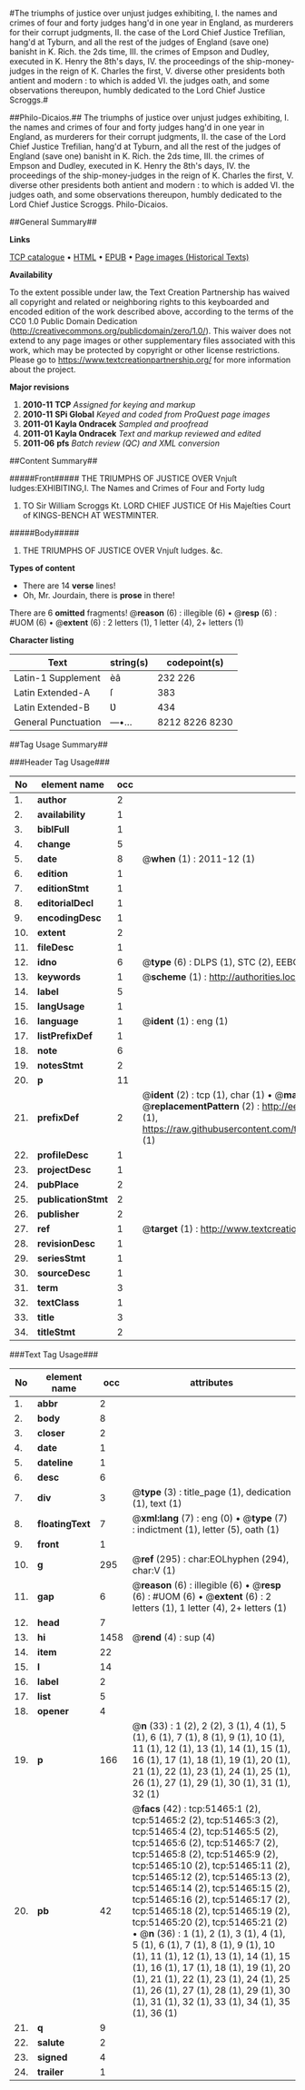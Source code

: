 #The triumphs of justice over unjust judges exhibiting, I. the names and crimes of four and forty judges hang'd in one year in England, as murderers for their corrupt judgments, II. the case of the Lord Chief Justice Trefilian, hang'd at Tyburn, and all the rest of the judges of England (save one) banisht in K. Rich. the 2ds time, III. the crimes of Empson and Dudley, executed in K. Henry the 8th's days, IV. the proceedings of the ship-money-judges in the reign of K. Charles the first, V. diverse other presidents both antient and modern : to which is added VI. the judges oath, and some observations thereupon, humbly dedicated to the Lord Chief Justice Scroggs.#

##Philo-Dicaios.##
The triumphs of justice over unjust judges exhibiting, I. the names and crimes of four and forty judges hang'd in one year in England, as murderers for their corrupt judgments, II. the case of the Lord Chief Justice Trefilian, hang'd at Tyburn, and all the rest of the judges of England (save one) banisht in K. Rich. the 2ds time, III. the crimes of Empson and Dudley, executed in K. Henry the 8th's days, IV. the proceedings of the ship-money-judges in the reign of K. Charles the first, V. diverse other presidents both antient and modern : to which is added VI. the judges oath, and some observations thereupon, humbly dedicated to the Lord Chief Justice Scroggs.
Philo-Dicaios.

##General Summary##

**Links**

[TCP catalogue](http://www.ota.ox.ac.uk/tcp/)  • 
[HTML](http://tei.it.ox.ac.uk/tcp/Texts-HTML/free/A63/A63255.html)  • 
[EPUB](http://tei.it.ox.ac.uk/tcp/Texts-EPUB/free/A63/A63255.epub) • 
[Page images (Historical Texts)](https://historicaltexts.jisc.ac.uk/eebo-11952369e)

**Availability**

To the extent possible under law, the Text Creation Partnership has waived all copyright and related or neighboring rights to this keyboarded and encoded edition of the work described above, according to the terms of the CC0 1.0 Public Domain Dedication (http://creativecommons.org/publicdomain/zero/1.0/). This waiver does not extend to any page images or other supplementary files associated with this work, which may be protected by copyright or other license restrictions. Please go to https://www.textcreationpartnership.org/ for more information about the project.

**Major revisions**

1. __2010-11__ __TCP__ *Assigned for keying and markup*
1. __2010-11__ __SPi Global__ *Keyed and coded from ProQuest page images*
1. __2011-01__ __Kayla Ondracek__ *Sampled and proofread*
1. __2011-01__ __Kayla Ondracek__ *Text and markup reviewed and edited*
1. __2011-06__ __pfs__ *Batch review (QC) and XML conversion*

##Content Summary##

#####Front#####
THE TRIUMPHS OF JUSTICE OVER Vnjuſt Iudges:EXHIBITING,I. The Names and Crimes of Four and Forty Iudg
1. TO Sir William Scroggs Kt. LORD CHIEF JUSTICE Of His Majeſties Court of KINGS-BENCH AT WESTMINTER.

#####Body#####

1. THE TRIUMPHS OF JUSTICE OVER Vnjuſt Iudges. &c.

**Types of content**

  * There are 14 **verse** lines!
  * Oh, Mr. Jourdain, there is **prose** in there!

There are 6 **omitted** fragments! 
 @__reason__ (6) : illegible (6)  •  @__resp__ (6) : #UOM (6)  •  @__extent__ (6) : 2 letters (1), 1 letter (4), 2+ letters (1)

**Character listing**


|Text|string(s)|codepoint(s)|
|---|---|---|
|Latin-1 Supplement|èâ|232 226|
|Latin Extended-A|ſ|383|
|Latin Extended-B|Ʋ|434|
|General Punctuation|—•…|8212 8226 8230|

##Tag Usage Summary##

###Header Tag Usage###

|No|element name|occ|attributes|
|---|---|---|---|
|1.|__author__|2||
|2.|__availability__|1||
|3.|__biblFull__|1||
|4.|__change__|5||
|5.|__date__|8| @__when__ (1) : 2011-12 (1)|
|6.|__edition__|1||
|7.|__editionStmt__|1||
|8.|__editorialDecl__|1||
|9.|__encodingDesc__|1||
|10.|__extent__|2||
|11.|__fileDesc__|1||
|12.|__idno__|6| @__type__ (6) : DLPS (1), STC (2), EEBO-CITATION (1), OCLC (1), VID (1)|
|13.|__keywords__|1| @__scheme__ (1) : http://authorities.loc.gov/ (1)|
|14.|__label__|5||
|15.|__langUsage__|1||
|16.|__language__|1| @__ident__ (1) : eng (1)|
|17.|__listPrefixDef__|1||
|18.|__note__|6||
|19.|__notesStmt__|2||
|20.|__p__|11||
|21.|__prefixDef__|2| @__ident__ (2) : tcp (1), char (1)  •  @__matchPattern__ (2) : ([0-9\-]+):([0-9IVX]+) (1), (.+) (1)  •  @__replacementPattern__ (2) : http://eebo.chadwyck.com/downloadtiff?vid=$1&page=$2 (1), https://raw.githubusercontent.com/textcreationpartnership/Texts/master/tcpchars.xml#$1 (1)|
|22.|__profileDesc__|1||
|23.|__projectDesc__|1||
|24.|__pubPlace__|2||
|25.|__publicationStmt__|2||
|26.|__publisher__|2||
|27.|__ref__|1| @__target__ (1) : http://www.textcreationpartnership.org/docs/. (1)|
|28.|__revisionDesc__|1||
|29.|__seriesStmt__|1||
|30.|__sourceDesc__|1||
|31.|__term__|3||
|32.|__textClass__|1||
|33.|__title__|3||
|34.|__titleStmt__|2||


###Text Tag Usage###

|No|element name|occ|attributes|
|---|---|---|---|
|1.|__abbr__|2||
|2.|__body__|8||
|3.|__closer__|2||
|4.|__date__|1||
|5.|__dateline__|1||
|6.|__desc__|6||
|7.|__div__|3| @__type__ (3) : title_page (1), dedication (1), text (1)|
|8.|__floatingText__|7| @__xml:lang__ (7) : eng (0)  •  @__type__ (7) : indictment (1), letter (5), oath (1)|
|9.|__front__|1||
|10.|__g__|295| @__ref__ (295) : char:EOLhyphen (294), char:V (1)|
|11.|__gap__|6| @__reason__ (6) : illegible (6)  •  @__resp__ (6) : #UOM (6)  •  @__extent__ (6) : 2 letters (1), 1 letter (4), 2+ letters (1)|
|12.|__head__|7||
|13.|__hi__|1458| @__rend__ (4) : sup (4)|
|14.|__item__|22||
|15.|__l__|14||
|16.|__label__|2||
|17.|__list__|5||
|18.|__opener__|4||
|19.|__p__|166| @__n__ (33) : 1 (2), 2 (2), 3 (1), 4 (1), 5 (1), 6 (1), 7 (1), 8 (1), 9 (1), 10 (1), 11 (1), 12 (1), 13 (1), 14 (1), 15 (1), 16 (1), 17 (1), 18 (1), 19 (1), 20 (1), 21 (1), 22 (1), 23 (1), 24 (1), 25 (1), 26 (1), 27 (1), 29 (1), 30 (1), 31 (1), 32 (1)|
|20.|__pb__|42| @__facs__ (42) : tcp:51465:1 (2), tcp:51465:2 (2), tcp:51465:3 (2), tcp:51465:4 (2), tcp:51465:5 (2), tcp:51465:6 (2), tcp:51465:7 (2), tcp:51465:8 (2), tcp:51465:9 (2), tcp:51465:10 (2), tcp:51465:11 (2), tcp:51465:12 (2), tcp:51465:13 (2), tcp:51465:14 (2), tcp:51465:15 (2), tcp:51465:16 (2), tcp:51465:17 (2), tcp:51465:18 (2), tcp:51465:19 (2), tcp:51465:20 (2), tcp:51465:21 (2)  •  @__n__ (36) : 1 (1), 2 (1), 3 (1), 4 (1), 5 (1), 6 (1), 7 (1), 8 (1), 9 (1), 10 (1), 11 (1), 12 (1), 13 (1), 14 (1), 15 (1), 16 (1), 17 (1), 18 (1), 19 (1), 20 (1), 21 (1), 22 (1), 23 (1), 24 (1), 25 (1), 26 (1), 27 (1), 28 (1), 29 (1), 30 (1), 31 (1), 32 (1), 33 (1), 34 (1), 35 (1), 36 (1)|
|21.|__q__|9||
|22.|__salute__|2||
|23.|__signed__|4||
|24.|__trailer__|1||
